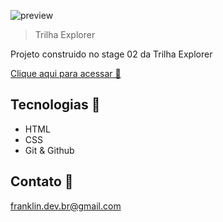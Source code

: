 ![preview](./.github/preview.png)

> Trilha Explorer

Projeto construido no stage 02 da Trilha Explorer

[Clique aqui para acessar 🔗](https://github.com/franklin-br/treine.me)

## Tecnologias 🚀

- HTML
- CSS
- Git & Github

## Contato 📧

franklin.dev.br@gmail.com
